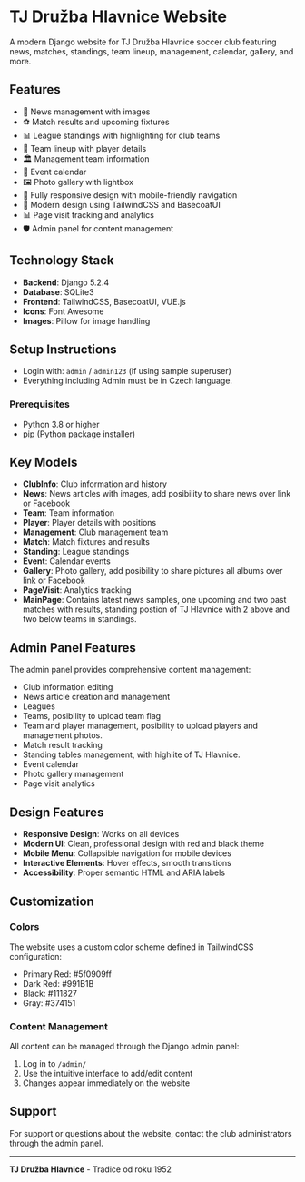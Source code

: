 # TJ Družba Hlavnice Website

A modern Django website for TJ Družba Hlavnice soccer club featuring news, matches, standings, team lineup, management, calendar, gallery, and more.

## Features

- 📰 News management with images
- ⚽ Match results and upcoming fixtures
- 📊 League standings with highlighting for club teams
- 👥 Team lineup with player details
- 🏛️ Management team information
- 📅 Event calendar
- 🖼️ Photo gallery with lightbox
- 📱 Fully responsive design with mobile-friendly navigation
- 🎨 Modern design using TailwindCSS and BasecoatUI
- 📊 Page visit tracking and analytics
- 🛡️ Admin panel for content management

## Technology Stack

- **Backend**: Django 5.2.4
- **Database**: SQLite3
- **Frontend**: TailwindCSS, BasecoatUI, VUE.js
- **Icons**: Font Awesome
- **Images**: Pillow for image handling

## Setup Instructions
- Login with: `admin` / `admin123` (if using sample superuser)
- Everything including Admin must be in Czech language.

### Prerequisites

- Python 3.8 or higher
- pip (Python package installer)

## Key Models

- **ClubInfo**: Club information and history
- **News**: News articles with images, add posibility to share news over link or Facebook
- **Team**: Team information
- **Player**: Player details with positions
- **Management**: Club management team
- **Match**: Match fixtures and results
- **Standing**: League standings
- **Event**: Calendar events
- **Gallery**: Photo gallery, add posibility to share pictures all albums over link or Facebook
- **PageVisit**: Analytics tracking
- **MainPage**: Contains latest news samples, one upcoming and two past matches with results, standing postion of TJ Hlavnice with 2 above and two below teams in standings.

## Admin Panel Features

The admin panel provides comprehensive content management:

- Club information editing
- News article creation and management
- Leagues
- Teams, posibility to upload team flag
- Team and player management, posibility to upload players and management photos.
- Match result tracking
- Standing tables management, with highlite of TJ Hlavnice.
- Event calendar
- Photo gallery management
- Page visit analytics

## Design Features

- **Responsive Design**: Works on all devices
- **Modern UI**: Clean, professional design with red and black theme
- **Mobile Menu**: Collapsible navigation for mobile devices
- **Interactive Elements**: Hover effects, smooth transitions
- **Accessibility**: Proper semantic HTML and ARIA labels

## Customization

### Colors

The website uses a custom color scheme defined in TailwindCSS configuration:

- Primary Red: #5f0909ff
- Dark Red: #991B1B
- Black: #111827
- Gray: #374151

### Content Management

All content can be managed through the Django admin panel:

1. Log in to `/admin/`
2. Use the intuitive interface to add/edit content
3. Changes appear immediately on the website

## Support

For support or questions about the website, contact the club administrators through the admin panel.

---

**TJ Družba Hlavnice** - Tradice od roku 1952
